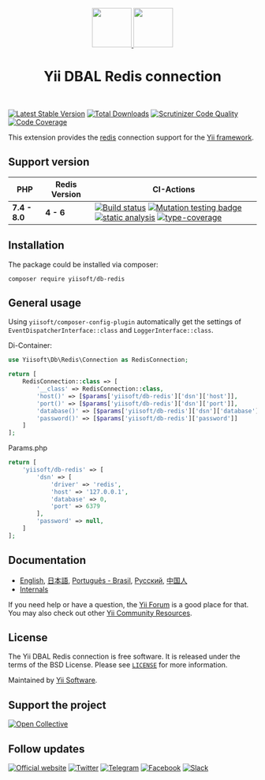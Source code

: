 <p align="center">
    <a href="https://github.com/yiisoft" target="_blank">
        <img src="https://yiisoft.github.io/docs/images/yii_logo.svg" height="80px">
    </a>
    <a href="https://redis.io/" target="_blank" rel="external">
        <img src="https://download.redis.io/redis.png" height="80px">
    </a>
    <h1 align="center">Yii DBAL Redis connection</h1>
    <br>
</p>

[![Latest Stable Version](https://poser.pugx.org/yiisoft/db-redis/v/stable.png)](https://packagist.org/packages/yiisoft/db-redis)
[![Total Downloads](https://poser.pugx.org/yiisoft/db-redis/downloads.png)](https://packagist.org/packages/yiisoft/db-redis)
[![Scrutinizer Code Quality](https://scrutinizer-ci.com/g/yiisoft/db-redis/badges/quality-score.png?b=master)](https://scrutinizer-ci.com/g/yiisoft/db-redis/?branch=master)
[![Code Coverage](https://scrutinizer-ci.com/g/yiisoft/db-redis/badges/coverage.png?b=master)](https://scrutinizer-ci.com/g/yiisoft/db-redis/?branch=master)

This extension provides the [redis](https://redis.io/) connection support for the [Yii framework](https://www.yiiframework.com).

## Support version

| PHP | Redis Version | CI-Actions
|----|------------------------|---|
|**7.4 - 8.0**| **4 - 6**|[![Build status](https://github.com/yiisoft/db-redis/workflows/build/badge.svg)](https://github.com/yiisoft/db-redis/actions?query=workflow%3Abuild) [![Mutation testing badge](https://img.shields.io/endpoint?style=flat&url=https%3A%2F%2Fbadge-api.stryker-mutator.io%2Fgithub.com%2Fyiisoft%2Fdb-redis%2Fmaster)](https://dashboard.stryker-mutator.io/reports/github.com/yiisoft/db-redis/master) [![static analysis](https://github.com/yiisoft/db-redis/workflows/static%20analysis/badge.svg)](https://github.com/yiisoft/db-redis/actions?query=workflow%3A%22static+analysis%22) [![type-coverage](https://shepherd.dev/github/yiisoft/db-redis/coverage.svg)](https://shepherd.dev/github/yiisoft/db-redis)

## Installation

The package could be installed via composer:

```shell
composer require yiisoft/db-redis
```

## General usage

Using `yiisoft/composer-config-plugin` automatically get the settings of `EventDispatcherInterface::class` and `LoggerInterface::class`.

Di-Container:

```php
use Yiisoft\Db\Redis\Connection as RedisConnection;

return [
    RedisConnection::class => [
        '__class' => RedisConnection::class,
        'host()' => [$params['yiisoft/db-redis']['dsn']['host']],
        'port()' => [$params['yiisoft/db-redis']['dsn']['port']],
        'database()' => [$params['yiisoft/db-redis']['dsn']['database']],
        'password()' => [$params['yiisoft/db-redis']['password']]
    ]
];
```

Params.php

```php
return [
    'yiisoft/db-redis' => [
        'dsn' => [
            'driver' => 'redis',
            'host' => '127.0.0.1',
            'database' => 0,
            'port' => 6379
        ],
        'password' => null,
    ]
];
```

## Documentation

- [English](docs/guide/en/README.md), [日本語](docs/guide/ja/README.md), [Português - Brasil](docs/guide/pt-BR/README.md), [Русский](docs/guide/ru/README.md), [中国人](docs/guide/zh-CN/README.md)
- [Internals](docs/internals.md)

If you need help or have a question, the [Yii Forum](https://forum.yiiframework.com/c/yii-3-0/63) is a good place for that.
You may also check out other [Yii Community Resources](https://www.yiiframework.com/community).

## License

The Yii DBAL Redis connection is free software. It is released under the terms of the BSD License.
Please see [`LICENSE`](./LICENSE.md) for more information.

Maintained by [Yii Software](https://www.yiiframework.com/).

## Support the project

[![Open Collective](https://img.shields.io/badge/Open%20Collective-sponsor-7eadf1?logo=open%20collective&logoColor=7eadf1&labelColor=555555)](https://opencollective.com/yiisoft)

## Follow updates

[![Official website](https://img.shields.io/badge/Powered_by-Yii_Framework-green.svg?style=flat)](https://www.yiiframework.com/)
[![Twitter](https://img.shields.io/badge/twitter-follow-1DA1F2?logo=twitter&logoColor=1DA1F2&labelColor=555555?style=flat)](https://twitter.com/yiiframework)
[![Telegram](https://img.shields.io/badge/telegram-join-1DA1F2?style=flat&logo=telegram)](https://t.me/yii3en)
[![Facebook](https://img.shields.io/badge/facebook-join-1DA1F2?style=flat&logo=facebook&logoColor=ffffff)](https://www.facebook.com/groups/yiitalk)
[![Slack](https://img.shields.io/badge/slack-join-1DA1F2?style=flat&logo=slack)](https://yiiframework.com/go/slack)
